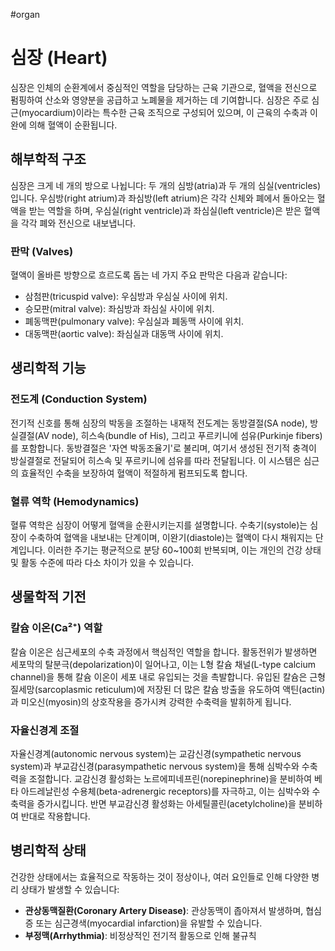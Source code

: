#organ 



# 심장 (Heart)

심장은 인체의 순환계에서 중심적인 역할을 담당하는 근육 기관으로, 혈액을 전신으로 펌핑하여 산소와 영양분을 공급하고 노폐물을 제거하는 데 기여합니다. 심장은 주로 심근(myocardium)이라는 특수한 근육 조직으로 구성되어 있으며, 이 근육의 수축과 이완에 의해 혈액이 순환됩니다. 

## 해부학적 구조

심장은 크게 네 개의 방으로 나뉩니다: 두 개의 심방(atria)과 두 개의 심실(ventricles)입니다. 우심방(right atrium)과 좌심방(left atrium)은 각각 신체와 폐에서 돌아오는 혈액을 받는 역할을 하며, 우심실(right ventricle)과 좌심실(left ventricle)은 받은 혈액을 각각 폐와 전신으로 내보냅니다.

### 판막 (Valves)

혈액이 올바른 방향으로 흐르도록 돕는 네 가지 주요 판막은 다음과 같습니다:
- 삼첨판(tricuspid valve): 우심방과 우심실 사이에 위치.
- 승모판(mitral valve): 좌심방과 좌심실 사이에 위치.
- 폐동맥판(pulmonary valve): 우심실과 폐동맥 사이에 위치.
- 대동맥판(aortic valve): 좌심실과 대동맥 사이에 위치.

## 생리학적 기능

### 전도계 (Conduction System)

전기적 신호를 통해 심장의 박동을 조절하는 내재적 전도계는 동방결절(SA node), 방실결절(AV node), 히스속(bundle of His), 그리고 푸르키니에 섬유(Purkinje fibers)를 포함합니다. 동방결절은 '자연 박동조율기'로 불리며, 여기서 생성된 전기적 충격이 방실결절로 전달되어 히스속 및 푸르키니에 섬유를 따라 전달됩니다. 이 시스템은 심근의 효율적인 수축을 보장하여 혈액이 적절하게 펌프되도록 합니다.

### 혈류 역학 (Hemodynamics)

혈류 역학은 심장이 어떻게 혈액을 순환시키는지를 설명합니다. 수축기(systole)는 심장이 수축하여 혈액을 내보내는 단계이며, 이완기(diastole)는 혈액이 다시 채워지는 단계입니다. 이러한 주기는 평균적으로 분당 60~100회 반복되며, 이는 개인의 건강 상태 및 활동 수준에 따라 다소 차이가 있을 수 있습니다.

## 생물학적 기전

### 칼슘 이온(Ca²⁺) 역할

칼슘 이온은 심근세포의 수축 과정에서 핵심적인 역할을 합니다. 활동전위가 발생하면 세포막의 탈분극(depolarization)이 일어나고, 이는 L형 칼슘 채널(L-type calcium channel)을 통해 칼슘 이온이 세포 내로 유입되는 것을 촉발합니다. 유입된 칼슘은 근형질세망(sarcoplasmic reticulum)에 저장된 더 많은 칼슘 방출을 유도하여 액틴(actin)과 미오신(myosin)의 상호작용을 증가시켜 강력한 수축력을 발휘하게 됩니다.

### 자율신경계 조절

자율신경계(autonomic nervous system)는 교감신경(sympathetic nervous system)과 부교감신경(parasympathetic nervous system)을 통해 심박수와 수축력을 조절합니다. 교감신경 활성화는 노르에피네프린(norepinephrine)을 분비하여 베타 아드레날린성 수용체(beta-adrenergic receptors)를 자극하고, 이는 심박수와 수축력을 증가시킵니다. 반면 부교감신경 활성화는 아세틸콜린(acetylcholine)을 분비하여 반대로 작용합니다.

## 병리학적 상태

건강한 상태에서는 효율적으로 작동하는 것이 정상이나, 여러 요인들로 인해 다양한 병리 상태가 발생할 수 있습니다:

- **관상동맥질환(Coronary Artery Disease)**: 관상동맥이 좁아져서 발생하며, 협심증 또는 심근경색(myocardial infarction)을 유발할 수 있습니다.
- **부정맥(Arrhythmia)**: 비정상적인 전기적 활동으로 인해 불규칙